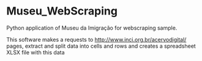 # Museu_WebScraping
Python application of Museu da Imigração for webscraping sample.

This software makes a requests to http://www.inci.org.br/acervodigital/ pages, extract and split data into cells and rows
and creates a spreadsheet XLSX file with this data


